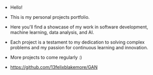 - Hello!
- This is my personal projects portfolio.
- Here you'll find a showcase of my work in software development, machine learning, data analysis, and AI.
- Each project is a testament to my dedication to solving complex problems and my passion for continuous learning and innovation.
- More projects to come regularly :)

- https://github.com/13felixblakemore/GAN
